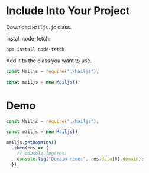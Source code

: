 # Include Into Your Project

Download `Mailjs.js` class.

install node-fetch:

```sh
npm install node-fetch
```

Add it to the class you want to use.

```js
const Mailjs = require("./Mailjs");

const mailjs = new Mailjs();
```

# Demo

```js
const Mailjs = require("./Mailjs");

const mailjs = new Mailjs();

mailjs.getDomains()
  .then(res => {
    // console.log(res)
    console.log("Domain name:", res.data[0].domain);
  });
```
